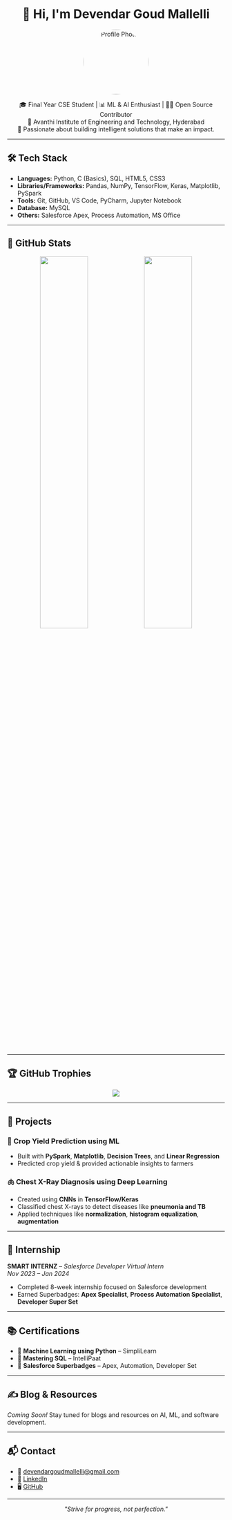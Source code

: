 <h1 align="center">👋 Hi, I'm Devendar Goud Mallelli</h1>

<p align="center">
  <img src="https://avatars.githubusercontent.com/DevendarMallelli" width="150" style="border-radius: 50%;" alt="Profile Photo" />
</p>

<p align="center">
  🎓 Final Year CSE Student | 📊 ML & AI Enthusiast | 👨‍💻 Open Source Contributor <br/>
  📍 Avanthi Institute of Engineering and Technology, Hyderabad<br/>
  🌱 Passionate about building intelligent solutions that make an impact.
</p>

---

## 🛠️ Tech Stack

- **Languages:** Python, C (Basics), SQL, HTML5, CSS3  
- **Libraries/Frameworks:** Pandas, NumPy, TensorFlow, Keras, Matplotlib, PySpark  
- **Tools:** Git, GitHub, VS Code, PyCharm, Jupyter Notebook  
- **Database:** MySQL  
- **Others:** Salesforce Apex, Process Automation, MS Office

---

## 🚀 GitHub Stats

<p align="center">
  <img src="https://github-readme-stats.vercel.app/api?username=DevendarMallelli&show_icons=true&theme=tokyonight" width="47%" />
  <img src="https://github-readme-stats.vercel.app/api/top-langs/?username=DevendarMallelli&layout=compact&theme=tokyonight" width="47%" />
</p>

---

## 🏆 GitHub Trophies

<p align="center">
  <img src="https://github-profile-trophy.vercel.app/?username=DevendarMallelli&theme=tokyonight&no-frame=true&column=7&margin-w=5" />
</p>

---

## 📌 Projects

### 🌾 Crop Yield Prediction using ML
- Built with **PySpark**, **Matplotlib**, **Decision Trees**, and **Linear Regression**
- Predicted crop yield & provided actionable insights to farmers

### 🫁 Chest X-Ray Diagnosis using Deep Learning
- Created using **CNNs** in **TensorFlow/Keras**
- Classified chest X-rays to detect diseases like **pneumonia and TB**
- Applied techniques like **normalization**, **histogram equalization**, **augmentation**

---

## 💼 Internship

**SMART INTERNZ** – *Salesforce Developer Virtual Intern*  
_Nov 2023 – Jan 2024_
- Completed 8-week internship focused on Salesforce development
- Earned Superbadges: **Apex Specialist**, **Process Automation Specialist**, **Developer Super Set**

---

## 📚 Certifications

- 📘 **Machine Learning using Python** – SimpliLearn  
- 🧠 **Mastering SQL** – IntelliPaat  
- 🏅 **Salesforce Superbadges** – Apex, Automation, Developer Set

---

## ✍️ Blog & Resources

_Coming Soon!_ Stay tuned for blogs and resources on AI, ML, and software development.

---

## 📬 Contact

- 📧 [devendargoudmallelli@gmail.com](mailto:devendargoudmallelli@gmail.com)  
- 🔗 [LinkedIn](https://www.linkedin.com/in/devendargoudmallelli)  
- 🖥️ [GitHub](https://github.com/DevendarMallelli)

---

<p align="center">
  <i>"Strive for progress, not perfection."</i>
</p>
